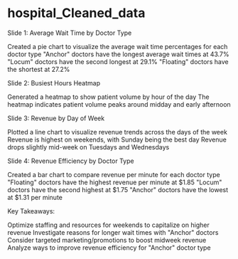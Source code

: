 # hospital_Cleaned_data
Slide 1: Average Wait Time by Doctor Type

Created a pie chart to visualize the average wait time percentages for each doctor type
"Anchor" doctors have the longest average wait times at 43.7%
"Locum" doctors have the second longest at 29.1%
"Floating" doctors have the shortest at 27.2%

Slide 2: Busiest Hours Heatmap

Generated a heatmap to show patient volume by hour of the day
The heatmap indicates patient volume peaks around midday and early afternoon

Slide 3: Revenue by Day of Week

Plotted a line chart to visualize revenue trends across the days of the week
Revenue is highest on weekends, with Sunday being the best day
Revenue drops slightly mid-week on Tuesdays and Wednesdays

Slide 4: Revenue Efficiency by Doctor Type

Created a bar chart to compare revenue per minute for each doctor type
"Floating" doctors have the highest revenue per minute at $1.85
"Locum" doctors have the second highest at $1.75
"Anchor" doctors have the lowest at $1.31 per minute

Key Takeaways:

Optimize staffing and resources for weekends to capitalize on higher revenue
Investigate reasons for longer wait times with "Anchor" doctors
Consider targeted marketing/promotions to boost midweek revenue
Analyze ways to improve revenue efficiency for "Anchor" doctor type
